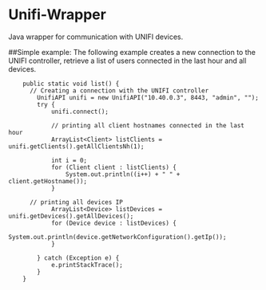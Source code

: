 # Unifi-Wrapper
Java wrapper for communication with UNIFI devices.

##Simple example:
The following example creates a new connection to the UNIFI controller, retrieve a list of users connected in the last hour and all devices.

```
	public static void list() {
	  // Creating a connection with the UNIFI controller
		UnifiAPI unifi = new UnifiAPI("10.40.0.3", 8443, "admin", "");
		try {
			unifi.connect();
			
			// printing all client hostnames connected in the last hour
			ArrayList<Client> listClients = unifi.getClients().getAllClientsNh(1);

			int i = 0;
			for (Client client : listClients) {
				System.out.println((i++) + " " + client.getHostname());
			}

      // printing all devices IP
			ArrayList<Device> listDevices = unifi.getDevices().getAllDevices();
			for (Device device : listDevices) {
				System.out.println(device.getNetworkConfiguration().getIp());
			}

		} catch (Exception e) {
			e.printStackTrace();
		}
	}
```



